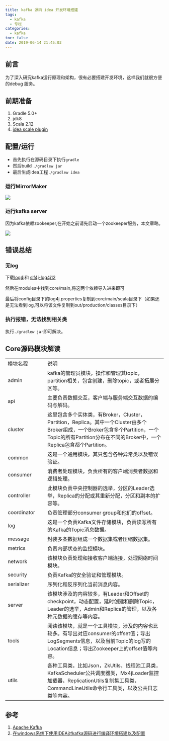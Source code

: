 ```yaml
---
title: kafka 源码 idea 开发环境搭建
tags:
  - kafka
  - 专栏
categories:
  - kafka
toc: false
date: 2019-06-14 21:45:03
---
```


## 前言

为了深入研究kafka运行原理和架构，很有必要搭建开发环境，这样我们就很方便的debug 服务。
## 前期准备

1. Gradle 5.0+
2. jdk8
3. Scala 2.12
4. [idea scale plugin](https://plugins.jetbrains.com/plugin/1347-scala)

## 配置/运行

- 首先执行在源码目录下执行`gradle`
- 然后build `./gradlew jar`
- 最后生成idea工程`./gradlew idea`

### 运行MirrorMaker

![](http://blogstatic.aibibang.com/kafka%20%E6%BA%90%E7%A0%81%20idea%20%E5%BC%80%E5%8F%91%E7%8E%AF%E5%A2%83%E6%90%AD%E5%BB%BA_2.png)
### 运行kafka server

因为kafka依赖zookeeper,在开始之前请先启动一个zookeeper服务，本文章略。

![](http://blogstatic.aibibang.com/kafka%20%E6%BA%90%E7%A0%81%20idea%20%E5%BC%80%E5%8F%91%E7%8E%AF%E5%A2%83%E6%90%AD%E5%BB%BA_1.png)

## 错误总结
### 无log
下载[log4j](https://mvnrepository.com/artifact/log4j/log4j/1.2.17)和
[slf4j-log4j12](https://mvnrepository.com/artifact/org.slf4j/slf4j-log4j12/1.7.26)

然后在modules中找到core/main,将这两个依赖导入进来即可

最后将config目录下的log4j.properties复制到core/main/scala目录下（如果还是无法看到log,可以将该文件复制到out/production/classes目录下）
### 执行报错，无法找到相关类
执行`./gradlew jar`即可解决。
## Core源码模块解读
<table>
<tr><td width="110px" text-align="center">模块名程</td><td>说明</td></tr>
<tr><td>admin</td><td>kafka的管理员模块，操作和管理其topic，partition相关，包含创建，删除topic，或者拓展分区等。</td></tr>
<tr><td>api</td><td>主要负责数据交互，客户端与服务端交互数据的编码与解码。</td></tr>
<tr><td>cluster</td><td>这里包含多个实体类，有Broker，Cluster，Partition，Replica。其中一个Cluster由多个Broker组成，一个Broker包含多个Partition，一个Topic的所有Partition分布在不同的Broker中，一个Replica包含都个Partition。</td></tr>
<tr><td>common</td><td>这是一个通用模块，其只包含各种异常类以及错误验证。</td></tr>
<tr><td>consumer</td><td>消费者处理模块，负责所有的客户端消费者数据和逻辑处理。</td></tr>
<tr><td>controller</td><td>此模块负责中央控制器的选举，分区的Leader选举，Replica的分配或其重新分配，分区和副本的扩容等。</td></tr>
<tr><td>coordinator</td><td>负责管理部分consumer group和他们的offset。</td></tr>
<tr><td>log</td><td>这是一个负责Kafka文件存储模块，负责读写所有的Kafka的Topic消息数据。</td></tr>
<tr><td>message</td><td>封装多条数据组成一个数据集或者压缩数据集。</td></tr>
<tr><td>metrics</td><td>负责内部状态的监控模块。</td></tr>
<tr><td>network</td><td>该模块负责处理和接收客户端连接，处理网络时间模块。</td></tr>
<tr><td>security</td><td>负责Kafka的安全验证和管理模块。</td></tr>
<tr><td>serializer</td><td>序列化和反序列化当前消息内容。</td></tr>
<tr><td>server</td><td>	该模块涉及的内容较多，有Leader和Offset的checkpoint，动态配置，延时创建和删除Topic，Leader的选举，Admin和Replica的管理，以及各种元数据的缓存等内容。</td></tr>
<tr><td>tools</td><td>阅读该模块，就是一个工具模块，涉及的内容也比较多。有导出对应consumer的offset值；导出LogSegments信息，以及当前Topic的log写的Location信息；导出Zookeeper上的offset值等内容。</td></tr>

<tr><td>utils</td><td>各种工具类，比如Json，ZkUtils，线程池工具类，KafkaScheduler公共调度器类，Mx4jLoader监控加载器，ReplicationUtils复制集工具类，CommandLineUtils命令行工具类，以及公共日志类等内容。</td></tr>
</table>

## 参考
1. [Apache Kafka](https://github.com/apache/kafka)
2. [在windows系统下使用IDEA对kafka源码进行编译环境搭建以及配置](https://blog.csdn.net/u012606565/article/details/83022630#_kafkaIDEA_33)